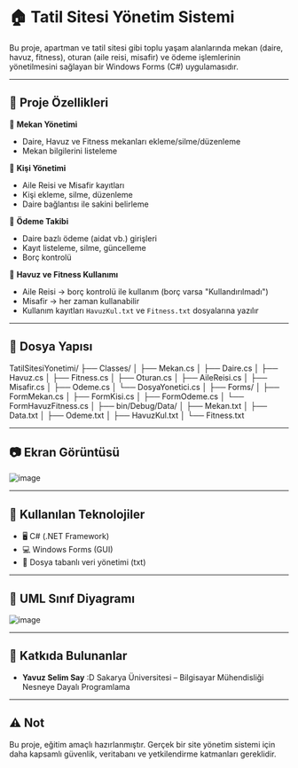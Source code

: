 # 🏠 Tatil Sitesi Yönetim Sistemi

Bu proje, apartman ve tatil sitesi gibi toplu yaşam alanlarında mekan (daire, havuz, fitness), oturan (aile reisi, misafir) ve ödeme işlemlerinin yönetilmesini sağlayan bir Windows Forms (C#) uygulamasıdır.

---

## 🧩 Proje Özellikleri

🔹 **Mekan Yönetimi**
- Daire, Havuz ve Fitness mekanları ekleme/silme/düzenleme
- Mekan bilgilerini listeleme

🔹 **Kişi Yönetimi**
- Aile Reisi ve Misafir kayıtları
- Kişi ekleme, silme, düzenleme
- Daire bağlantısı ile sakini belirleme

🔹 **Ödeme Takibi**
- Daire bazlı ödeme (aidat vb.) girişleri
- Kayıt listeleme, silme, güncelleme
- Borç kontrolü

🔹 **Havuz ve Fitness Kullanımı**
- Aile Reisi → borç kontrolü ile kullanım (borç varsa "Kullandırılmadı")
- Misafir → her zaman kullanabilir
- Kullanım kayıtları `HavuzKul.txt` ve `Fitness.txt` dosyalarına yazılır

---

## 📁 Dosya Yapısı 
  TatilSitesiYonetimi/
├── Classes/
│ ├── Mekan.cs
│ ├── Daire.cs
│ ├── Havuz.cs
│ ├── Fitness.cs
│ ├── Oturan.cs
│ ├── AileReisi.cs
│ ├── Misafir.cs
│ ├── Odeme.cs
│ └── DosyaYonetici.cs
│
├── Forms/
│ ├── FormMekan.cs
│ ├── FormKisi.cs
│ ├── FormOdeme.cs
│ └── FormHavuzFitness.cs
│
├── bin/Debug/Data/
│ ├── Mekan.txt
│ ├── Data.txt
│ ├── Odeme.txt
│ ├── HavuzKul.txt
│ └── Fitness.txt



---

## 📷 Ekran Görüntüsü

![image](https://github.com/user-attachments/assets/c860ffb3-9ade-42a3-88a0-802f37f3e0cc)

---

## 🔧 Kullanılan Teknolojiler

- 🖥️ C# (.NET Framework)
- 💻 Windows Forms (GUI)
- 📄 Dosya tabanlı veri yönetimi (txt)

---

## 📜 UML Sınıf Diyagramı

![image](https://github.com/user-attachments/assets/9ef1a544-a353-4767-96f9-90c326fb7c84)

---

## 🧠 Katkıda Bulunanlar

- **Yavuz Selim Say**   :D
  Sakarya Üniversitesi – Bilgisayar Mühendisliği  
  Nesneye Dayalı Programlama 

---

## ⚠️ Not

Bu proje, eğitim amaçlı hazırlanmıştır. Gerçek bir site yönetim sistemi için daha kapsamlı güvenlik, veritabanı ve yetkilendirme katmanları gereklidir.

